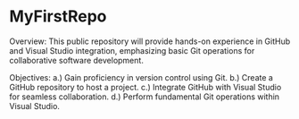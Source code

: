 # MyFirstRepo
Overview:
This public repository will provide hands-on experience in GitHub and Visual Studio integration, emphasizing basic Git operations for collaborative software development.

Objectives:
a.) Gain proficiency in version control using Git.
b.) Create a GitHub repository to host a project.
c.) Integrate GitHub with Visual Studio for seamless collaboration.
d.) Perform fundamental Git operations within Visual Studio.
